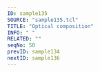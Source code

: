 ```yaml
---
ID: sample135
SOURCE: "sample135.tcl"
TITLE: "Optical composition"
INFO: " "
RELATED: ""
seqNo: 50
prevID: sample134
nextID: sample136
---
```

